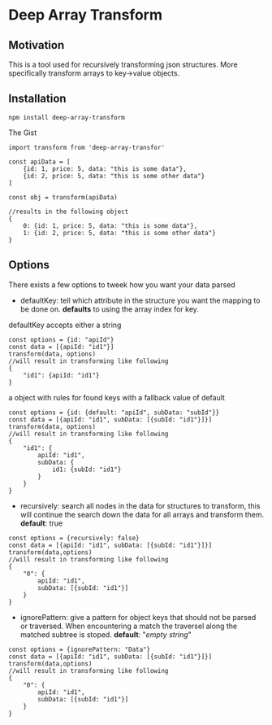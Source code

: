 # Deep Array Transform

## Motivation

This is a tool used for recursively transforming json structures. More specifically transform arrays to key->value objects.

## Installation

```
npm install deep-array-transform
```

The Gist

```
import transform from 'deep-array-transfor'

const apiData = [
    {id: 1, price: 5, data: "this is some data"},
    {id: 2, price: 5, data: "this is some other data"}
]

const obj = transform(apiData)

//results in the following object
{
    0: {id: 1, price: 5, data: "this is some data"},
    1: {id: 2, price: 5, data: "this is some other data"}
}
```

## Options

There exists a few options to tweek how you want your data parsed

* defaultKey: tell which attribute in the structure you want the mapping to be done on.
  **defaults** to using the array index for key.

defaultKey accepts either a string

```
const options = {id: "apiId"}
const data = [{apiId: "id1"}]
transform(data, options)
//will result in transforming like following
{
    "id1": {apiId: "id1"}
}
```

a object with rules for found keys with a fallback value of default

```
const options = {id: {default: "apiId", subData: "subId"}}
const data = [{apiId: "id1", subData: [{subId: "id1"}]}]
transform(data, options)
//will result in transforming like following
{
    "id1": {
        apiId: "id1",
        subData: {
            id1: {subId: "id1"}
        }
    }
}
```

* recursively: search all nodes in the data for structures to transform, this will continue the search down the data for all arrays and transform them. **default**: true

```
const options = {recursively: false}
const data = [{apiId: "id1", subData: [{subId: "id1"}]}]
transform(data,options)
//will result in transforming like following
{
    "0": {
        apiId: "id1",
        subData: [{subId: "id1"}]
    }
}
```

* ignorePattern: give a pattern for object keys that should not be parsed or traversed. When encountering a match the traversel along the matched subtree is stoped. **default**: "_empty string_"

```
const options = {ignorePattern: "Data"}
const data = [{apiId: "id1", subData: [{subId: "id1"}]}]
transform(data,options)
//will result in transforming like following
{
    "0": {
        apiId: "id1",
        subData: [{subId: "id1"}]
    }
}
```

